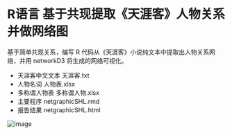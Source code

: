 # R语言 基于共现提取《天涯客》人物关系并做网络图


基于简单共现关系，编写 R 代码从《天涯客》小说纯文本中提取出人物关系网络，并用 networkD3 将生成的网络可视化。

* 天涯客中文文本 		天涯客.txt
* 人物名词           人物表.xlsx
* 多称谓人物表       多称谓人物.xlsx
* 主要程序           netgraphicSHL.rmd
* 报告结果           netgraphicSHL.html

![image](https://github.com/glacierhole/ShanhelingPeopleNet/assets/66707376/abcfe2b3-fe0b-4085-ad00-80b011ea344a)


